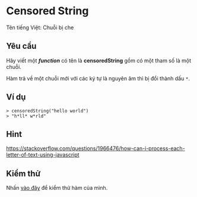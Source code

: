 # Censored String
Tên tiếng Việt: Chuỗi bị che
  
## Yêu cầu  
Hãy viết một ***function*** có tên là **censoredString** gồm có một tham số là một chuỗi.

Hàm trả về một chuỗi mới với các ký tự là nguyên âm thì bị đổi thành dấu `*`.

## Ví dụ  
```  
> censoredString("hello world")
> "h*ll* w*rld"
```  

## Hint

https://stackoverflow.com/questions/1966476/how-can-i-process-each-letter-of-text-using-javascript
  
## Kiểm thử  
Nhấn [vào đây](https://repl.it/@rknguyen/Censored-String) để kiểm thử hàm của mình.
